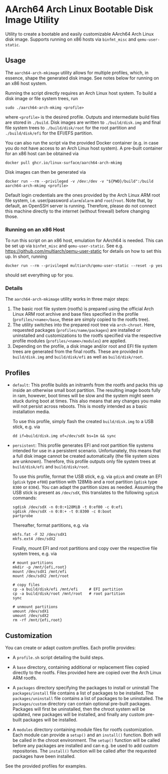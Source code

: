 # AArch64 Arch Linux Bootable Disk Image Utility

Utility to create a bootable and easily customizable AArch64 Arch Linux disk image.
Supports running on x86 hosts via `binfmt_misc` and `qemu-user-static`.


## Usage

The `aarch64-arch-mkimage` utility allows for multiple profiles, which, in essence, shape the generated disk image.
See notes below for running on an x86 host system.

Running the script directly requires an Arch Linux host system.
To build a disk image or file system trees, run
```
sudo ./aarch64-arch-mkimg <profile>
```
where `<profile>` is the desired profile.
Outputs and intermediate build files are stored in `./build`.
Disk images are written to `./build/disk.img` and final file system trees to `./build/disk/root` for the root partition and `./build/disk/efi` for the EFI/EFS partition.

You can also run the script via the provided Docker container (e.g. in case you do not have access to an Arch Linux host system).
A pre-built container for an x86 host can be obtained via
```
docker pull ghcr.io/linux-surface/aarch64-arch-mkimg
```
Disk images can then be generated via
```
docker run --rm --privileged -v /dev:/dev -v "${PWD}/build":/build aarch64-arch-mkimg <profile>
```

Default login credentials are the ones provided by the Arch Linux ARM root file system, i.e. user/password `alarm`/`alarm` and `root`/`root`.
Note that, by default, an OpenSSH server is running.
Therefore, please do not connect this machine directly to the internet (without firewall) before changing those.


### Running on an x86 Host

To run this script on an x86 host, emulation for AArch64 is needed.
This can be set up via `binfmt_misc` and `qemu-user-static`.
See e.g. https://github.com/multiarch/qemu-user-static for details on how to set this up.
In short, running
```
docker run --rm --privileged multiarch/qemu-user-static --reset -p yes
```
should set everything up for you.


### Details

The `aarch64-arch-mkimage` utility works in three major steps:
1. The basic root file system (rootfs) is prepared using the official Arch Linux ARM root archive and base files specified in the profile (`profiles/<name>/base`, these are simply copied to the rootfs tree).
2. The utility switches into the prepared root tree via `arch-chroot`.
   Here, requested packages (`profiles/name/packages`) are installed or uninstalled and customizations to the rootfs specified via the respective profile modules (`profiles/<name>/modules`) are applied.
3. Depending on the profile, a disk image and/or root and EFI file system trees are generated from the final rootfs.
   These are provided in `build/disk.img` and `build/disk/efi` as well as `build/disk/root`.


## Profiles

- `default`: This profile builds an initramfs from the rootfs and packs this up inside an otherwise small boot partition.
  The resulting image boots fully in ram, however, boot times will be slow and the system might seem stuck during boot at times.
  This also means that any changes you make will not persist across reboots.
  This is mostly intended as a basic installation media.

  To use this profile, simply flash the created `build/disk.img` to a USB stick, e.g. via
  ```
  dd if=build/disk.img of=/dev/sdX bs=1m && sync
  ```

- `persistent`: This profile generates EFI and root partition file systems intended for use in a persistent scenario.
  Unfortunately, this means that a full disk image cannot be created automatically (the file system sizes are unknown).
  Therefore, this profile outputs only file system trees at `build/disk/efi` and `build/disk/root`.

  To use this profile, format the USB stick, e.g. via `gdisk` and create an EFI (`gdisk` type `ef00`) partition with 128Mib and a root partition (`gdisk` type `8300` or `8304`).
  You can adapt the partition sizes as needed.
  Assuming the USB stick is present as `/dev/sdX`, this translates to the following `sgdisk` commands:
  ```
  sgdisk /dev/sdX -n 0:0:+128MiB -t 0:ef00 -c 0:efi
  sgdisk /dev/sdX -n 0:0:+ -t 0:8300 -c 0:boot
  partprobe
  ```

  Thereafter, format partitions, e.g. via
  ```
  mkfs.fat -F 32 /dev/sdX1
  mkfs.ext4 /dev/sdX2
  ```

  Finally, mount EFI and root partitions and copy over the respective file system trees, e.g. via
  ```
  # mount partitions
  mkdir -p /mnt/{efi,root}
  mount /dev/sdX1 /mnt/efi
  mount /dev/sdX2 /mnt/root

  # copy files
  cp -a build/disk/efi /mnt/efi     # EFI partition
  cp -a build/disk/root /mnt/root   # root partition
  sync

  # unmount partitions
  umount /dev/sdX1
  umount /dev/sdX2
  rm -rf /mnt/{efi,root}
  ```


## Customization

You can create or adapt custom profiles.
Each profile provides:

- A `profile.sh` script detailing the build steps.

- A `base` directory, containing additional or replacement files copied directly to the rootfs.
  Files provided here are copied over the Arch Linux ARM rootfs.

- A `packages` directory specifying the packages to install or uninstall
  The `packages/install` file contains a list of packages to be installed.
  The `packages/uninstall` file contains a list of packages to be uninstalled.
  The `packages/custom` directory can contain optional pre-built packages.
  Packages will first be uninstalled, then the chroot system will be updated, new packages will be installed, and finally any custom pre-built packages will be installed.

- A `modules` directory containing module files for rootfs customization.
  Each module can provide a `setup()` and an `install()` function.
  Both will be called in the chroot environment.
  The `setup()` function will be called before any packages are installed and can e.g. be used to add custom repositories.
  The `install()` function will be called after the requested packages have been installed.

See the provided profiles for examples.
